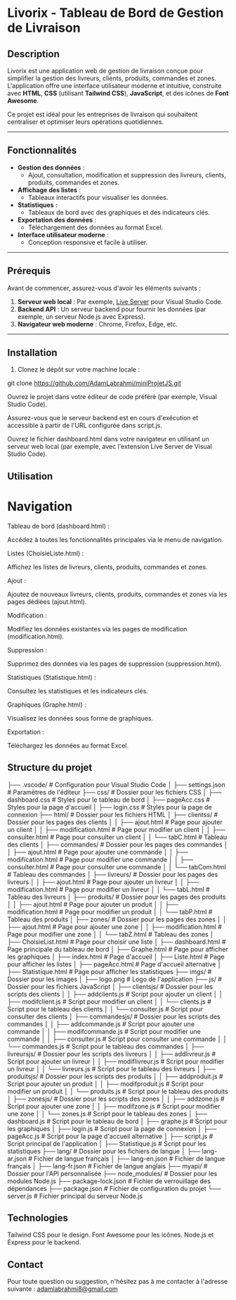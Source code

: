 # Livorix - Tableau de Bord de Gestion de Livraison

## Description

Livorix est une application web de gestion de livraison conçue pour simplifier la gestion des livreurs, clients, produits, commandes et zones. L'application offre une interface utilisateur moderne et intuitive, construite avec **HTML**, **CSS** (utilisant **Tailwind CSS**), **JavaScript**, et des icônes de **Font Awesome**.

Ce projet est idéal pour les entreprises de livraison qui souhaitent centraliser et optimiser leurs opérations quotidiennes.

---

## Fonctionnalités

- **Gestion des données** :
  - Ajout, consultation, modification et suppression des livreurs, clients, produits, commandes et zones.
- **Affichage des listes** :
  - Tableaux interactifs pour visualiser les données.
- **Statistiques** :
  - Tableaux de bord avec des graphiques et des indicateurs clés.
- **Exportation des données** :
  - Téléchargement des données au format Excel.
- **Interface utilisateur moderne** :
  - Conception responsive et facile à utiliser.

---

## Prérequis

Avant de commencer, assurez-vous d'avoir les éléments suivants :

1. **Serveur web local** : Par exemple, [Live Server](https://marketplace.visualstudio.com/items?itemName=ritwickdey.LiveServer) pour Visual Studio Code.
2. **Backend API** : Un serveur backend pour fournir les données (par exemple, un serveur Node.js avec Express).
3. **Navigateur web moderne** : Chrome, Firefox, Edge, etc.

---

## Installation

1. Clonez le dépôt sur votre machine locale :

git clone https://github.com/AdamLabrahmi/miniProjetJS.git

Ouvrez le projet dans votre éditeur de code préféré (par exemple, Visual Studio Code).

Assurez-vous que le serveur backend est en cours d'exécution et accessible à partir de l'URL configurée dans script.js.

Ouvrez le fichier dashboard.html dans votre navigateur en utilisant un serveur web local (par exemple, avec l'extension Live Server de Visual Studio Code).

## Utilisation
# Navigation
Tableau de bord (dashboard.html) :

Accédez à toutes les fonctionnalités principales via le menu de navigation.

Listes (ChoisieListe.html) :

Affichez les listes de livreurs, clients, produits, commandes et zones.

Ajout :

Ajoutez de nouveaux livreurs, clients, produits, commandes et zones via les pages dédiées (ajout.html).

Modification :

Modifiez les données existantes via les pages de modification (modification.html).

Suppression :

Supprimez des données via les pages de suppression (suppression.html).

Statistiques (Statistique.html) :

Consultez les statistiques et les indicateurs clés.

Graphiques (Graphe.html) :

Visualisez les données sous forme de graphiques.

Exportation :

Téléchargez les données au format Excel.

## Structure du projet

├── .vscode/                         # Configuration pour Visual Studio Code
│   ├── settings.json                # Paramètres de l'éditeur
├── css/                             # Dossier pour les fichiers CSS
│   ├── dashboard.css                # Styles pour le tableau de bord
│   ├── pageAcc.css                  # Styles pour la page d'accueil
│   ├── login.css                    # Styles pour la page de connexion
├── html/                            # Dossier pour les fichiers HTML
│   ├── clientss/                    # Dossier pour les pages des clients
│   │   ├── ajout.html               # Page pour ajouter un client
│   │   ├── modification.html        # Page pour modifier un client
│   │   ├── consulter.html           # Page pour consulter un client
│   │   └── tabC.html                # Tableau des clients
│   ├── commandes/                   # Dossier pour les pages des commandes
│   │   ├── ajout.html               # Page pour ajouter une commande
│   │   ├── modification.html        # Page pour modifier une commande
│   │   ├── consulter.html           # Page pour consulter une commande
│   │   └── tabCom.html              # Tableau des commandes
│   ├── livreurs/                    # Dossier pour les pages des livreurs
│   │   ├── ajout.html               # Page pour ajouter un livreur
│   │   ├── modification.html        # Page pour modifier un livreur
│   │   └── tabL.html                # Tableau des livreurs
│   ├── produits/                    # Dossier pour les pages des produits
│   │   ├── ajout.html               # Page pour ajouter un produit
│   │   ├── modification.html        # Page pour modifier un produit
│   │   └── tabP.html                # Tableau des produits
│   ├── zones/                       # Dossier pour les pages des zones
│   │   ├── ajout.html               # Page pour ajouter une zone
│   │   ├── modification.html        # Page pour modifier une zone
│   │   └── tabZ.html                # Tableau des zones
│   ├── ChoisieList.html             # Page pour choisir une liste
│   ├── dashboard.html               # Page principale du tableau de bord
│   ├── Graphe.html                  # Page pour afficher les graphiques
│   ├── index.html                   # Page d'accueil
│   ├── Liste.html                   # Page pour afficher les listes
│   ├── pageAcc.html                 # Page d'accueil alternative
│   ├── Statistique.html             # Page pour afficher les statistiques
├── imgs/                            # Dossier pour les images
│   ├── logo.png                     # Logo de l'application
├── js/                              # Dossier pour les fichiers JavaScript
│   ├── clientsjs/                   # Dossier pour les scripts des clients
│   │   ├── addclients.js            # Script pour ajouter un client
│   │   ├── modifclient.js          # Script pour modifier un client
│   │   └── clients.js               # Script pour le tableau des clients
│   │   └── consulter.js               # Script pour consulter des clients
│   ├── commandesjs/                 # Dossier pour les scripts des commandes
│   │   ├── addcommande.js                 # Script pour ajouter une commande
│   │   ├── modifcommande.js          # Script pour modifier une commande
│   │   ├── consulter.js          # Script pour consulter une commande
│   │   └── commandes.js               # Script pour le tableau des commandes
│   ├── livreursjs/                  # Dossier pour les scripts des livreurs
│   │   ├── addlivreur.js                 # Script pour ajouter un livreur
│   │   ├── modiflivreur.js          # Script pour modifier un livreur
│   │   └── livreurs.js               # Script pour le tableau des livreurs
│   ├── produitsjs/                  # Dossier pour les scripts des produits
│   │   ├── addproduit.js                 # Script pour ajouter un produit
│   │   ├── modifproduit.js          # Script pour modifier un produit
│   │   └── produits.js               # Script pour le tableau des produits
│   ├── zonesjs/                     # Dossier pour les scripts des zones
│   │   ├── addzone.js                 # Script pour ajouter une zone
│   │   ├── modifzone.js          # Script pour modifier une zone
│   │   └── zones.js               # Script pour le tableau des zones
│   ├── dashboard.js                  # Script pour le tableau de bord
│   ├── graphe.js                     # Script pour les graphiques
│   ├── login.js                      # Script pour la page de connexion
│   ├── pageAcc.js                   # Script pour la page d'accueil alternative
│   ├── script.js                     # Script principal de l'application
│   ├── Statistique.js                # Script pour les statistiques
├── lang/                             # Dossier pour les fichiers de langue
│   ├── lang-ar.json                      # Fichier de langue français
│   ├── lang-en.json                      # Fichier de langue français
│   ├── lang-fr.json                      # Fichier de langue anglais
├── myapi/                           # Dossier pour l'API personnalisée
    ├── node_modules/                    # Dossier pour les modules Node.js
    ├── package-lock.json                # Fichier de verrouillage des dépendances
    ├── package.json                     # Fichier de configuration du projet
    └── server.js                        # Fichier principal du serveur Node.js




## Technologies 

Tailwind CSS pour le design.
Font Awesome pour les icônes.
Node.js et Express pour le backend.

## Contact
Pour toute question ou suggestion, n'hésitez pas à me contacter à l'adresse suivante : adamlabrahmi8@gmail.com

